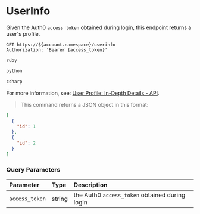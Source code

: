 # UserInfo

Given the Auth0 `access token` obtained during login, this endpoint returns a user's profile.

```http
GET https://${account.namespace}/userinfo
Authorization: 'Bearer {access_token}'
```

```shell
ruby
```

```javascript
python
```

```csharp
csharp
```

<aside class="notice">
For more information, see: <a href="/user-profile/user-profile-details#api">User Profile: In-Depth Details - API</a>.
</aside>

> This command returns a JSON object in this format:

```json
[
  {
    "id": 1
  },
  {
    "id": 2
  }
]
```

### Query Parameters

| Parameter        | Type       | Description |
|:-----------------|:-----------|:------------|
| `access_token`    | string     | the Auth0 `access_token` obtained during login |
